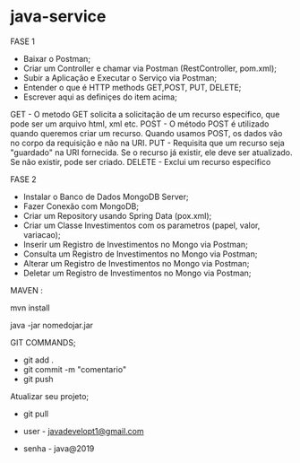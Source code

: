 # java-service

FASE 1

- Baixar o Postman;
- Criar um Controller e chamar via Postman (RestController, pom.xml);
- Subir a Aplicação e Executar o Serviço via Postman;
- Entender o que é HTTP methods GET,POST, PUT, DELETE;
- Escrever aqui as definiçes do item acima;

GET - O metodo GET solicita a solicitação de um recurso especifico, que pode ser um arquivo html, xml etc.
POST - O método POST é utilizado quando queremos criar um recurso. Quando usamos POST, os dados vão no corpo da requisição e não na URI.
PUT - Requisita que um recurso seja "guardado" na URI fornecida. Se o recurso já existir, ele deve ser atualizado. Se não existir, pode ser criado.
DELETE - Exclui um recurso especifico

FASE 2

- Instalar o Banco de Dados MongoDB Server;
- Fazer Conexão com MongoDB;
- Criar um Repository usando Spring Data (pox.xml);
- Criar um Classe Investimentos com os parametros (papel, valor, variacao);
- Inserir um Registro de Investimentos no Mongo via Postman;
- Consulta um Registro de Investimentos no Mongo via Postman;
- Alterar um Registro de Investimentos no Mongo via Postman;
- Deletar um Registro de Investimentos no Mongo via Postman;


MAVEN :

mvn install

java -jar nomedojar.jar

GIT COMMANDS;

- git add . 
- git commit -m "comentario"
- git push

Atualizar seu projeto;

- git pull

- user - javadevelopt1@gmail.com
- senha - java@2019
